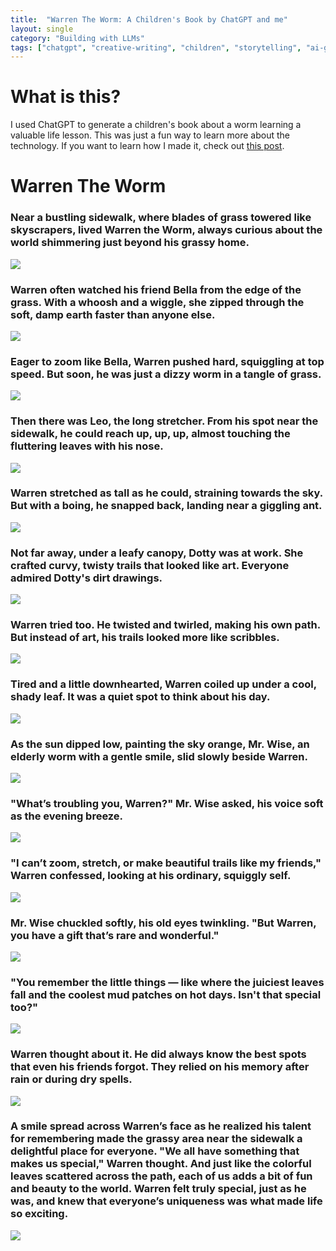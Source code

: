 ```yaml
---
title:  "Warren The Worm: A Children's Book by ChatGPT and me"
layout: single
category: "Building with LLMs"
tags: ["chatgpt", "creative-writing", "children", "storytelling", "ai-generated"]
---
```


# What is this?
I used ChatGPT to generate a children's book about a worm learning a valuable life lesson. This was just a fun way to learn more about the technology. If you want to learn how I made it, check out [this post](/2024/05/02/making-warren-the-worm.html).

# Warren The Worm

### Near a bustling sidewalk, where blades of grass towered like skyscrapers, lived Warren the Worm, always curious about the world shimmering just beyond his grassy home.

<img src="/docs/assets/images/warren-the-worm/1.png"/>

### Warren often watched his friend Bella from the edge of the grass. With a whoosh and a wiggle, she zipped through the soft, damp earth faster than anyone else.

<img src="/docs/assets/images/warren-the-worm/2.png"/>

### Eager to zoom like Bella, Warren pushed hard, squiggling at top speed. But soon, he was just a dizzy worm in a tangle of grass.

<img src="/docs/assets/images/warren-the-worm/3.png"/>


### Then there was Leo, the long stretcher. From his spot near the sidewalk, he could reach up, up, up, almost touching the fluttering leaves with his nose.

<img src="/docs/assets/images/warren-the-worm/4.png"/>


### Warren stretched as tall as he could, straining towards the sky. But with a boing, he snapped back, landing near a giggling ant.

<img src="/docs/assets/images/warren-the-worm/5.png"/>


### Not far away, under a leafy canopy, Dotty was at work. She crafted curvy, twisty trails that looked like art. Everyone admired Dotty's dirt drawings.

<img src="/docs/assets/images/warren-the-worm/6.png"/>


### Warren tried too. He twisted and twirled, making his own path. But instead of art, his trails looked more like scribbles.

<img src="/docs/assets/images/warren-the-worm/7.png"/>


### Tired and a little downhearted, Warren coiled up under a cool, shady leaf. It was a quiet spot to think about his day.

<img src="/docs/assets/images/warren-the-worm/8.png"/>


### As the sun dipped low, painting the sky orange, Mr. Wise, an elderly worm with a gentle smile, slid slowly beside Warren.

<img src="/docs/assets/images/warren-the-worm/9.png"/>


### "What’s troubling you, Warren?" Mr. Wise asked, his voice soft as the evening breeze.

<img src="/docs/assets/images/warren-the-worm/10.png"/>


### "I can’t zoom, stretch, or make beautiful trails like my friends," Warren confessed, looking at his ordinary, squiggly self.

<img src="/docs/assets/images/warren-the-worm/11.png"/>


### Mr. Wise chuckled softly, his old eyes twinkling. "But Warren, you have a gift that’s rare and wonderful."

<img src="/docs/assets/images/warren-the-worm/12.png"/>


### "You remember the little things — like where the juiciest leaves fall and the coolest mud patches on hot days. Isn't that special too?"

<img src="/docs/assets/images/warren-the-worm/13.png"/>


### Warren thought about it. He did always know the best spots that even his friends forgot. They relied on his memory after rain or during dry spells.

<img src="/docs/assets/images/warren-the-worm/14.png"/>


### A smile spread across Warren’s face as he realized his talent for remembering made the grassy area near the sidewalk a delightful place for everyone. "We all have something that makes us special," Warren thought. And just like the colorful leaves scattered across the path, each of us adds a bit of fun and beauty to the world. Warren felt truly special, just as he was, and knew that everyone’s uniqueness was what made life so exciting.

<img src="/docs/assets/images/warren-the-worm/15.png"/>

